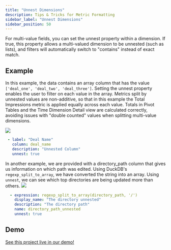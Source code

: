 ```yaml
---
title: "Unnest Dimensions"
description: Tips & Tricks for Metric Formatting
sidebar_label: "Unnest Dimensions"
sidebar_position: 50
---
```

 For multi-value fields, you can set the unnest property within a dimension. If true, this property allows a multi-valued dimension to be unnested (such as lists), and filters will automatically switch to "contains" instead of exact match.



## Example 
In this example, the data contains an array column that has the value `['deal_one', 'deal_two', 'deal_three']`. Setting the unnest property enables the user to filter on each value in the array. Metrics split by unnested values are non-additive, so that in this example the Total Impressions metric is applied equally across each value. Totals in Pivot Tables and the Time Dimension Detail view are calculated correctly, avoiding issues with "double counted" values when splitting multi-value dimensions.

<img src = '/img/build/metrics-view/examples/unnested-dimension.png' class='rounded-gif' />
<br /> 

 ```yaml
  - label: "Deal Name"
    column: deal_name
    description: "Unnested Column"
    unnest: true
```

In another example, we are provided with a directory_path column that gives us information on which path was edited. Using DuckDB's `regexp_split_to_array`, we have converted the string into an array. Using `unnest`, we can see which top directories are being updated more than others. 
<img src = '/img/build/metrics-view/examples/tutorial-unnest.png' class='rounded-gif' />
<br /> 

```yaml
  - expression: regexp_split_to_array(directory_path, '/')
    display_name: "The directory unnested"
    description: "The directory path"
    name: directory_path_unnested
    unnest: true
```

## Demo
[See this project live in our demo!](https://ui.rilldata.com/demo/my-rill-tutorial/explore/advanced_explore?f=directory_path_unnested+IN+%28%27docs%27%29)